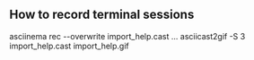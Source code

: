 ## How to record terminal sessions

  asciinema rec --overwrite import_help.cast
...
  asciicast2gif -S 3 import_help.cast import_help.gif